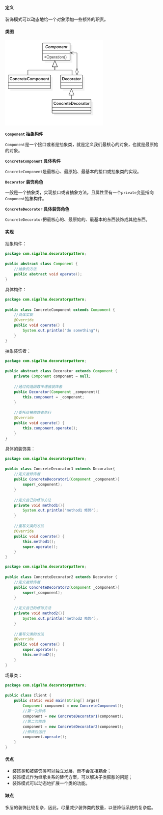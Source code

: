 #### 定义

装饰模式可以动态地给一个对象添加一些额外的职责。

#### 类图

![](12.%20装饰模式/1.png)

**`Component` 抽象构件**

`Component`是一个接口或者是抽象类，就是定义我们最核心的对象，也就是最原始的对象。

**`ConcreteComponent` 具体构件**

`ConcreteComponent`是最核心、最原始、最基本的接口或抽象类的实现。

**`Decorator` 装饰角色**

一般是一个抽象类，实现接口或者抽象方法，且属性里有一个`private`变量指向`Component`抽象构件。

**`ConcreteDecorator` 具体装饰角色**

`ConcreteDecorator`把最核心的、最原始的、最基本的东西装饰成其他东西。

#### 实现

抽象构件：
```java
package com.sigalhu.decoratorpattern;

public abstract class Component {
    //抽象的方法
    public abstract void operate();
}
```
具体构件：
```java
package com.sigalhu.decoratorpattern;

public class ConcreteComponent extends Component {
    //具体实现
    @Override
    public void operate() {
        System.out.println("do something");
    }
}
```
抽象装饰者：
```java
package com.sigalhu.decoratorpattern;

public abstract class Decorator extends Component {
    private Component component = null;

    //通过构造函数传递被装饰者
    public Decorator(Component _component){
        this.component = _component;
    }

    //委托给被修饰者执行
    @Override
    public void operate() {
        this.component.operate();
    }
}
```
具体的装饰类：
```java
package com.sigalhu.decoratorpattern;

public class ConcreteDecorator1 extends Decorator{
    //定义被修饰者
    public ConcreteDecorator1(Component _component){
        super(_component);
    }

    //定义自己的修饰方法
    private void method1(){
        System.out.println("method1 修饰");
    }

    //重写父类的方法
    @Override
    public void operate() {
        this.method1();
        super.operate();
    }
}
```
```java
package com.sigalhu.decoratorpattern;

public class ConcreteDecorator2 extends Decorator {
    //定义被修饰者
    public ConcreteDecorator2(Component _component){
        super(_component);
    }

    //定义自己的修饰方法
    private void method2(){
        System.out.println("method2 修饰");
    }

    //重写父类的方法
    @Override
    public void operate() {
        super.operate();
        this.method2();
    }
}
```
场景类：
```java
package com.sigalhu.decoratorpattern;

public class Client {
    public static void main(String[] args){
        Component component = new ConcreteComponent();
        //第一次修饰
        component = new ConcreteDecorator1(component);
        //第二次修饰
        component = new ConcreteDecorator2(component);
        //修饰后运行
        component.operate();
    }
}
```

#### 优点

* 装饰类和被装饰类可以独立发展，而不会互相耦合；
* 装饰模式作为继承关系的替代方案，可以解决子类膨胀的问题；
* 装饰模式可以动态地扩展一个类的功能。

#### 缺点

多层的装饰比较复杂，因此，尽量减少装饰类的数量，以便降低系统的复杂度。
